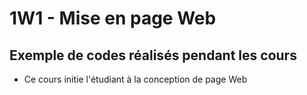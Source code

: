 # 1W1 - Mise en page Web
## Exemple de codes réalisés pendant les cours

- Ce cours initie l'étudiant à la conception de page Web